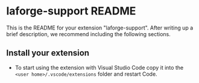 # laforge-support README

This is the README for your extension "laforge-support". After writing up a brief description, we recommend including the following sections.

## Install your extension

* To start using the extension with Visual Studio Code copy it into the `<user home>/.vscode/extensions` folder and restart Code.